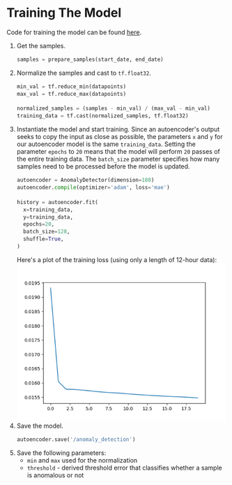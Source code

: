 # Training The Model

Code for training the model can be found [here](../python/train.py).

1. Get the samples.
    ```python
    samples = prepare_samples(start_date, end_date)
    ```
2. Normalize the samples and cast to `tf.float32`.
    ```python
    min_val = tf.reduce_min(datapoints)
    max_val = tf.reduce_max(datapoints)

    normalized_samples = (samples - min_val) / (max_val - min_val)
    training_data = tf.cast(normalized_samples, tf.float32)
    ```
3. Instantiate the model and start training. Since an autoencoder's output seeks to copy the input as close as possible, the parameters `x` and `y` for our autoencoder model is the same `training_data`. Setting the parameter `epochs` to `20` means that the model will perform `20` passes of the entire training data. The `batch_size` parameter specifies how many samples need to be processed before the model is updated.
    ```python
    autoencoder = AnomalyDetector(dimension=180)
    autoencoder.compile(optimizer='adam', loss='mae')

    history = autoencoder.fit(
      x=training_data,
      y=training_data,
      epochs=20,
      batch_size=128,
      shuffle=True,
    )
    ```
    Here's a plot of the training loss (using only a length of 12-hour data):
    ![Train Loss](./images/train_loss.png "Train Loss")
4. Save the model.
    ```python
    autoencoder.save('/anomaly_detection')
    ```
5. Save the following parameters:
    - `min` and `max` used for the normalization
    - `threshold` - derived threshold error that classifies whether a sample is anomalous or not
